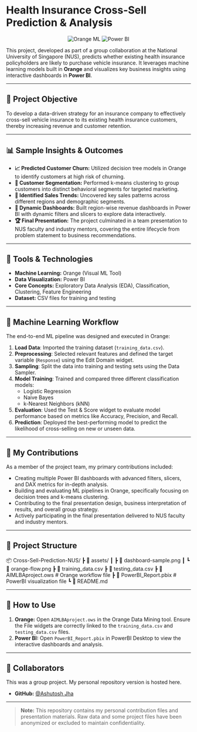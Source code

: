 # Health Insurance Cross-Sell Prediction & Analysis

<p align="center">
  <img src="https://img.shields.io/badge/Orange-F97321?style=for-the-badge&logo=orange&logoColor=white" alt="Orange ML">
  <img src="https://img.shields.io/badge/Power%20BI-F2C811?style=for-the-badge&logo=powerbi&logoColor=black" alt="Power BI">
</p>

This project, developed as part of a group collaboration at the National University of Singapore (NUS), predicts whether existing health insurance policyholders are likely to purchase vehicle insurance. It leverages machine learning models built in **Orange** and visualizes key business insights using interactive dashboards in **Power BI**.

---

## 🧠 Project Objective

To develop a data-driven strategy for an insurance company to effectively cross-sell vehicle insurance to its existing health insurance customers, thereby increasing revenue and customer retention.

---

## 📊 Sample Insights & Outcomes

-   **📈 Predicted Customer Churn:** Utilized decision tree models in Orange to identify customers at high risk of churning.
-   **🧠 Customer Segmentation:** Performed k-means clustering to group customers into distinct behavioral segments for targeted marketing.
-   **💬 Identified Sales Trends:** Uncovered key sales patterns across different regions and demographic segments.
-   **📌 Dynamic Dashboards:** Built region-wise revenue dashboards in Power BI with dynamic filters and slicers to explore data interactively.
-   **🏆 Final Presentation:** The project culminated in a team presentation to NUS faculty and industry mentors, covering the entire lifecycle from problem statement to business recommendations.

---

## 🔧 Tools & Technologies

-   **Machine Learning:** Orange (Visual ML Tool)
-   **Data Visualization:** Power BI
-   **Core Concepts:** Exploratory Data Analysis (EDA), Classification, Clustering, Feature Engineering
-   **Dataset:** CSV files for training and testing

---

## 🧪 Machine Learning Workflow

The end-to-end ML pipeline was designed and executed in Orange:

1.  **Load Data**: Imported the training dataset (`training_data.csv`).
2.  **Preprocessing**: Selected relevant features and defined the target variable (`Response`) using the Edit Domain widget.
3.  **Sampling**: Split the data into training and testing sets using the Data Sampler.
4.  **Model Training**: Trained and compared three different classification models:
    -   Logistic Regression
    -   Naive Bayes
    -   k-Nearest Neighbors (kNN)
5.  **Evaluation**: Used the Test & Score widget to evaluate model performance based on metrics like Accuracy, Precision, and Recall.
6.  **Prediction**: Deployed the best-performing model to predict the likelihood of cross-selling on new or unseen data.

---

## 📌 My Contributions

As a member of the project team, my primary contributions included:
-   Creating multiple Power BI dashboards with advanced filters, slicers, and DAX metrics for in-depth analysis.
-   Building and evaluating ML pipelines in Orange, specifically focusing on decision trees and k-means clustering.
-   Contributing to the final presentation design, business interpretation of results, and overall group strategy.
-   Actively participating in the final presentation delivered to NUS faculty and industry mentors.

---

## 📁 Project Structure

📦 Cross-Sell-Prediction-NUS/
┣ 📂 assets/
┃ ┣ 📜 dashboard-sample.png
┃ ┗ 📜 orange-flow.png
┣ 📜 training_data.csv
┣ 📜 testing_data.csv
┣ 📜 AIMLBAproject.ows      # Orange workflow file
┣ 📜 PowerBI_Report.pbix    # PowerBI visualization file
┗ 📜 README.md


---

## 🏁 How to Use

1.  **Orange:** Open `AIMLBAproject.ows` in the Orange Data Mining tool. Ensure the File widgets are correctly linked to the `training_data.csv` and `testing_data.csv` files.
2.  **Power BI:** Open `PowerBI_Report.pbix` in PowerBI Desktop to view the interactive dashboards and analysis.

---

## 👥 Collaborators

This was a group project. My personal repository version is hosted here.
-   **GitHub:** [@Ashutosh Jha](https://github.com/LegendarySlayer)

---

> **Note:** This repository contains my personal contribution files and presentation materials. Raw data and some project files have been anonymized or excluded to maintain confidentiality.
